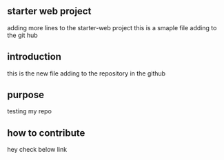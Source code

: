 ## starter web project
adding more lines to the starter-web project
this is a smaple file adding to the git hub

## introduction
this is the new file adding to the repository in the github

## purpose
testing my repo

## how to contribute
hey check below link
